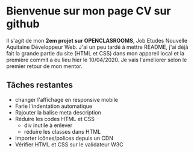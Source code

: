 # Bienvenue sur mon page CV sur github
Il s'agit de mon **2em projet sur OPENCLASROOMS**, Job Etudes Nouvelle Aquitaine Développeur Web. J'ai un peu tardé à mettre README, j'ai déjà fait la grande partie du site (HTML et CSS) dans mon appareil local et la première commit a eu lieu hier le 10/04/2020. Je vais l'améliorer selon le premier retour de mon mentor.

## Tâches restantes
* changer l'affichage en responsive mobile
* Farie l'indentation automatique
* Rajouter la balise meta description
* Réduire les codes HTML et CSS 
    * div inutile à enlever
    * réduire les classes dans HTML
* Importer icônes/polices depuis un CDN
* Vérifier HTML et CSS sur le validateur W3C
